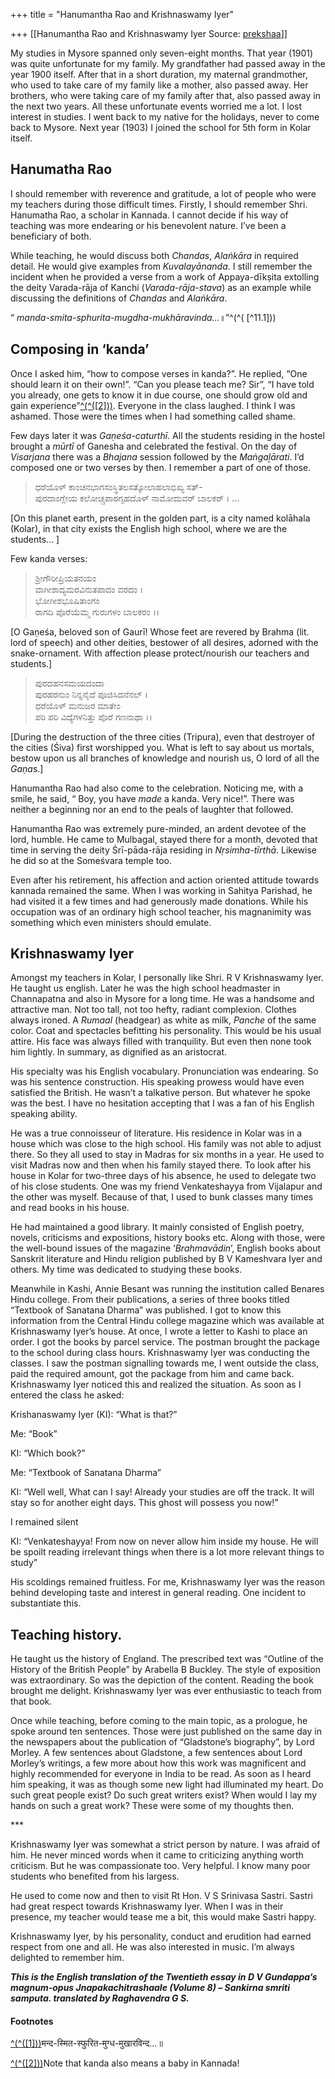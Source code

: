 +++
title = "Hanumantha Rao and Krishnaswamy Iyer"

+++
[[Hanumantha Rao and Krishnaswamy Iyer	Source: [prekshaa](https://www.prekshaa.in/Hanumantha-rao-and-krishnaswamy-iyer)]]

<div class="field field-name-body field-type-text-with-summary field-label-hidden">

<div class="field-items">

<div class="field-item even" property="content:encoded">

My studies in Mysore spanned only seven-eight months. That year (1901) was quite unfortunate for my family. My grandfather had passed away in the year 1900 itself. After that in a short duration, my maternal grandmother, who used to take care of my family like a mother, also passed away. Her brothers, who were taking care of my family after that, also passed away in the next two years. All these unfortunate events worried me a lot. I lost interest in studies. I went back to my native for the holidays, never to come back to Mysore. Next year (1903) I joined the school for 5th form in Kolar itself.

## Hanumatha Rao

I should remember with reverence and gratitude, a lot of people who were my teachers during those difficult times. Firstly, I should remember Shri. Hanumatha Rao, a scholar in Kannada. I cannot decide if his way of teaching was more endearing or his benevolent nature. I’ve been a beneficiary of both.

While teaching, he would discuss both *Chandas*, *Alaṅkāra* in required detail. He would give examples from *Kuvalayānanda*. I still remember the incident when he provided a verse from a work of Appaya-dīkṣita extolling the deity Varada-rāja of Kanchi (*Varada-rāja-stava*) as an example while discussing the definitions of *Chandas* and *Alaṅkāra*.

“ *manda-smita-sphurita-mugdha-mukhāravinda...*॥”^(^(
[^11.1]))

## Composing in ‘kanda’

Once I asked him, “how to compose verses in kanda?”. He replied, “One should learn it on their own!”. “Can you please teach me? Sir”, “I have told you already, one gets to know it in due course, one should grow old and gain experience”[^(^(\[2\]))](#sdfootnote2sym). Everyone in the class laughed. I think I was ashamed. Those were the times when I had something called shame.

Few days later it was *Gaṇeśa-caturthī*. All the students residing in the hostel brought a *mūrtī* of Ganesha and celebrated the festival. On the day of *Visarjana* there was a *Bhajana* session followed by the *Maṅgaḻārati*. I’d composed one or two verses by then. I remember a part of one of those.

> ಧರೆಯೊಳ್ ಕಾಂಚನಭಾಗಸಂಸ್ಥಿತಲಸತ್ಕೋಲಾಹಲಾಭಿಖ್ಯ ಸತ್-  
> ಪುರದಾಂಗ್ಲೇಯ ಕಲೋಚ್ಚಪಾಠಗೃಹದೊಳ್ ನಾಮೋದುವರ್ ಬಾಲಕರ್ । …

\[On this planet earth, present in the golden part, is a city named kolāhala (Kolar), in that city exists the English high school, where we are the students… \]

Few kanda verses:

> ಶ್ರೀಗೌರೀಪ್ರಿಯತನಯಂ  
> ವಾಗೀಶಾದ್ಯಮರವಿನುತಪಾದಂ ವರದಂ ।  
> ಭೋಗೀಶಭೂಷಿತಾಂಗಂ  
> ರಾಗದಿ ಪೊರೆಯೆಮ್ಮ ಗುರುಗಳಂ ಬಾಲಕರಂ ।।

\[O Gaṇeśa, beloved son of Gaurī! Whose feet are revered by Brahma (lit. lord of speech) and other deities, bestower of all desires, adorned with the snake-ornament. With affection please protect/nourish our teachers and students.\]

> ಪುರದಹನಸಮಯದಂದಾ  
> ಪುರಹರನುಂ ನಿನ್ನನೈದೆ ಪೂಜಿಸಿದನೆನಲ್ ।  
> ಧರೆಯೊಳ್ ಮನುಜರ ಮಾತೇಂ  
> ಪರಿ ಪರಿ ವಿದ್ಯೆಗಳನಿತ್ತು ಪೊರೆ ಗಣನಾಥಾ ।।

\[During the destruction of the three cities (Tripura), even that destroyer of the cities (Śiva) first worshipped you. What is left to say about us mortals, bestow upon us all branches of knowledge and nourish us, O lord of all the *Gaṇa*s.\]

Hanumantha Rao had also come to the celebration. Noticing me, with a smile, he said, “ Boy, you have *made* a kanda. Very nice!”. There was neither a beginning nor an end to the peals of laughter that followed.

Hanumantha Rao was extremely pure-minded, an ardent devotee of the lord, humble. He came to Mulbagal, stayed there for a month, devoted that time in serving the deity Śrī-pāda-rāja residing in *Nṛsimha-tīrthā*. Likewise he did so at the Someśvara temple too.

Even after his retirement, his affection and action oriented attitude towards kannada remained the same. When I was working in Sahitya Parishad, he had visited it a few times and had generously made donations. While his occupation was of an ordinary high school teacher, his magnanimity was something which even ministers should emulate.

## Krishnaswamy Iyer

Amongst my teachers in Kolar, I personally like Shri. R V Krishnaswamy Iyer. He taught us english. Later he was the high school headmaster in Channapatna and also in Mysore for a long time. He was a handsome and attractive man. Not too tall, not too hefty, radiant complexion. Clothes always ironed. A *Rumaal* (headgear) as white as milk, *Panche* of the same color. Coat and spectacles befitting his personality. This would be his usual attire. His face was always filled with tranquility. But even then none took him lightly. In summary, as dignified as an aristocrat.

His specialty was his English vocabulary. Pronunciation was endearing. So was his sentence construction. His speaking prowess would have even satisfied the British. He wasn’t a talkative person. But whatever he spoke was the best. I have no hesitation accepting that I was a fan of his English speaking ability.

He was a true connoisseur of literature. His residence in Kolar was in a house which was close to the high school. His family was not able to adjust there. So they all used to stay in Madras for six months in a year. He used to visit Madras now and then when his family stayed there. To look after his house in Kolar for two-three days of his absence, he used to delegate two of his close students. One was my friend Venkateshayya from Vijalapur and the other was myself. Because of that, I used to bunk classes many times and read books in his house.

He had maintained a good library. It mainly consisted of English poetry, novels, criticisms and expositions, history books etc. Along with those, were the well-bound issues of the magazine ‘*Brahmavādin*’, English books about Sanskrit literature and Hindu religion published by B V Kameshvara Iyer and others. My time was dedicated to studying these books.

Meanwhile in Kashi, Annie Besant was running the institution called Benares Hindu college. From their publications, a series of three books titled “Textbook of Sanatana Dharma” was published. I got to know this information from the Central Hindu college magazine which was available at Krishnaswamy Iyer’s house. At once, I wrote a letter to Kashi to place an order. I got the books by parcel service. The postman brought the package to the school during class hours. Krishnaswamy Iyer was conducting the classes. I saw the postman signalling towards me, I went outside the class, paid the required amount, got the package from him and came back. Krishnaswamy Iyer noticed this and realized the situation. As soon as I entered the class he asked:

Krishanaswamy Iyer (KI): “What is that?”

Me: “Book”

KI: “Which book?”

Me: “Textbook of Sanatana Dharma”

KI: “Well well, What can I say! Already your studies are off the track. It will stay so for another eight days. This ghost will possess you now!”

I remained silent

KI: “Venkateshayya! From now on never allow him inside my house. He will be spoilt reading irrelevant things when there is a lot more relevant things to study”

His scoldings remained fruitless. For me, Krishnaswamy Iyer was the reason behind developing taste and interest in general reading. One incident to substantiate this.

## Teaching history.

He taught us the history of England. The prescribed text was “Outline of the History of the British People” by Arabella B Buckley. The style of exposition was extraordinary. So was the depiction of the content. Reading the book brought me delight. Krishnaswamy Iyer was ever enthusiastic to teach from that book.

Once while teaching, before coming to the main topic, as a prologue, he spoke around ten sentences. Those were just published on the same day in the newspapers about the publication of “Gladstone’s biography”, by Lord Morley. A few sentences about Gladstone, a few sentences about Lord Morley’s writings, a few more about how this work was magnificent and highly recommended for everyone in India to be read. As soon as I heard him speaking, it was as though some new light had illuminated my heart. Do such great people exist? Do such great writers exist? When would I lay my hands on such a great work? These were some of my thoughts then.

\*\*\*

Krishnaswamy Iyer was somewhat a strict person by nature. I was afraid of him. He never minced words when it came to criticizing anything worth criticism. But he was compassionate too. Very helpful. I know many poor students who benefited from his largess.

He used to come now and then to visit Rt Hon. V S Srinivasa Sastri. Sastri had great respect towards Krishnaswamy Iyer. When I was in their presence, my teacher would tease me a bit, this would make Sastri happy.

Krishnaswamy Iyer, by his personality, conduct and erudition had earned respect from one and all. He was also interested in music. I’m always delighted to remember him.

***This is the English translation of the Twentieth essay in D V Gundappa’s magnum-opus Jnapakachitrashaale (Volume 8) – Sankirna smriti samputa. translated by Raghavendra G S.***

#### **Footnotes**

[^(^(\[1\]))](#sdfootnote1anc)मन्द-स्मित-स्फुरित-मुग्ध-मुखारविन्द...॥

[^(^(\[2\]))](#sdfootnote2anc)Note that kanda also means a baby in Kannada!

</div>

</div>

</div>
